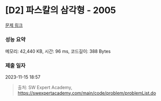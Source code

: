 # [D2] 파스칼의 삼각형 - 2005 

[문제 링크](https://swexpertacademy.com/main/code/problem/problemDetail.do?contestProbId=AV5P0-h6Ak4DFAUq) 

### 성능 요약

메모리: 42,440 KB, 시간: 96 ms, 코드길이: 388 Bytes

### 제출 일자

2023-11-15 18:57



> 출처: SW Expert Academy, https://swexpertacademy.com/main/code/problem/problemList.do